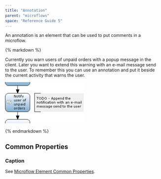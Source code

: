 ```yaml
---
title: "Annotation"
parent: "microflows"
space: "Reference Guide 5"
---
```



An annotation is an element that can be used to put comments in a microflow.

<div class="alert alert-info">{% markdown %}

Currently you warn users of unpaid orders with a popup message in the client. Later you want to extend this warning with an e-mail message send to the user. To remember this you can use an annotation and put it beside the current activity that warns the user.

![](attachments/819203/918060.png)

{% endmarkdown %}</div>

## Common Properties

### Caption

See [Microflow Element Common Properties](/refguide5/microflow-element-common-properties).
